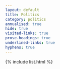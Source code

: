 ```yaml
---
layout: default
title: Politics
category: politics
annualised: true
hide: true
visited-links: true
prose-headings: true
underlined-links: true
hyphens: true
---
```


{% include list.html %}
